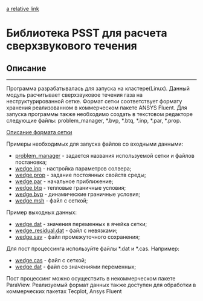 [a relative link](Description.md)

# Библиотека PSST для расчета сверхзвукового течения

## Описание
- - - - - - - - - - - - -

Программа разрабатывалась для запуска на кластере(Linux). Данный модуль расчитывает сверхзвуковое течения газа на неструктурированной сетке. Формат сетки соответствует формату хранения реализованном в коммерческом пакете ANSYS Fluent.  Для запуска программы также необходимо создать в текстовом редакторе следующие файлы: problem_manager, \*.bvp, \*.btq, \*.inp, \*.par, \*.prop. 

[Описание формата сетки](https://www.afs.enea.it/project/neptunius/docs/fluent/html/ug/node1464.htm#format-grid)

Примеры необходимых для запуска файлов со входными данными: 

- [problem_manager](./problem_manager) - задается названия используемой сетки и файлов постановка;
- [wedge.inp](./wedge.inp) - настройка параметров солвера; 
- [wedge.prop](./wedge.prop) - задание постоянных свойств среды; 
- [wedge.par](./wedge.par) - начальное приближение; 
- [wedge.btq](./wedge.btq) - тепловые граничные условия;
- [wedge.bvp](./wedge.bvp) - динамические граничные условия;
- [wedge.msh](./wedge.cas) - файл с сеткой;

Пример выходных данных:

- [wedge.dat](./wedge.dat) - значения переменных в ячейка сетки;
- [wedge_residual.dat](./wedge_residual.dat) - файл с невязками;
- [wedge.sav](./wedge.sav) - файл промежуточного сохранения;

Для пост процессинга используйте файлы \*.dat и \*.cas. Например:

- [wedge.cas](./wedge.cas) - файл с сеткой;
- [wedge.dat](./wedge.dat) - файл со значениями переменных;

Пост процессинг можно осуществить в некоммерческом пакете ParaView. Реализуемый формат данных также доступен для обработки в коммерческих пакетах Tecplot, Ansys Fluent

